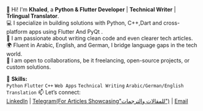 👋 Hi! I'm **Khaled**, a **Python & Flutter Developer** | **Technical Writer** | **Trlingual Translator**.  
💻 I specialize in building solutions with Python, C++,Dart and cross-platform apps using Flutter And PyQt .  
📝 I am passionate about writing clean code and even clearer tech articles.  
🌍 Fluent in Arabic, English, and German, I bridge language gaps in the tech world.  
🚀 I am open to collaborations, be it freelancing, open-source projects, or custom solutions.

🔧 **Skills:**  
`Python` `Flutter` `C++` `Web Apps` `Technical Writing` `Arabic/German/English Translation`
📫 Let’s connect:  
[LinkedIn](https://www.linkedin.com/in/khaled-mahmoud-b19210311/) | [Telegram(For Articles Showcasing"للمقالات والترجمات")](https://t.me/knotes56) | [Email](mailto:khaled.alam5602@email.com)  
